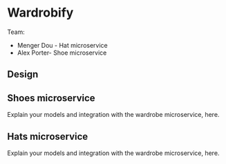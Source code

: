 # Wardrobify

Team:

* Menger Dou - Hat microservice
* Alex Porter- Shoe microservice

## Design

## Shoes microservice

Explain your models and integration with the wardrobe
microservice, here.

## Hats microservice

Explain your models and integration with the wardrobe
microservice, here.
